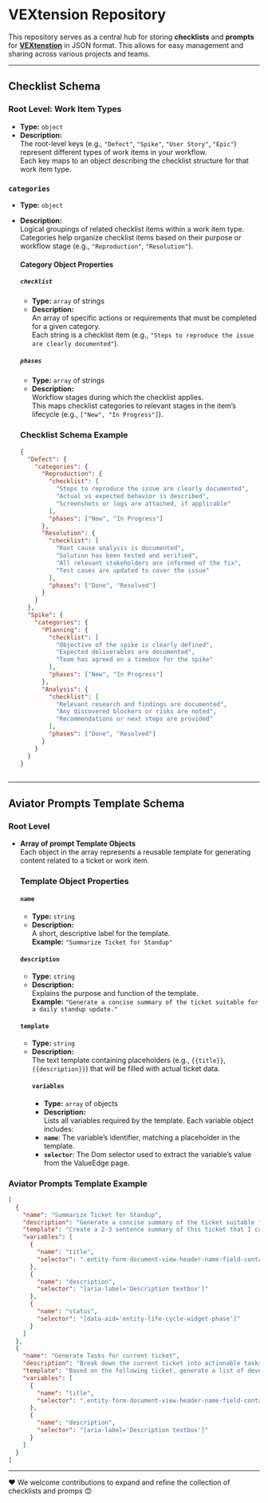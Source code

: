 # VEXtension Repository

This repository serves as a central hub for storing **checklists** and **prompts** for **[VEXtenstion](https://github.com/the-sudheendra/VEXtenstion)** in JSON format. This allows for easy management and sharing across various projects and teams.

---

## Checklist Schema
### Root Level: Work Item Types

  - **Type:** `object`
  - **Description:**  
    The root-level keys (e.g., `"Defect"`, `"Spike"`, `"User Story"`, `"Epic"`) represent different types of work items in your workflow.  
    Each key maps to an object describing the checklist structure for that work item type.
  
  ### `categories`
  
  - **Type:** `object`
  - **Description:**  
    Logical groupings of related checklist items within a work item type.  
    Categories help organize checklist items based on their purpose or workflow stage (e.g., `"Reproduction"`, `"Resolution"`).
  
    #### Category Object Properties
    
    ##### **`checklist`**
    - **Type:** `array` of strings
    - **Description:**  
      An array of specific actions or requirements that must be completed for a given category.  
      Each string is a checklist item (e.g., `"Steps to reproduce the issue are clearly documented"`).
    
    ##### **`phases`**
    - **Type:** `array` of strings
    - **Description:**  
      Workflow stages during which the checklist applies.  
      This maps checklist categories to relevant stages in the item’s lifecycle (e.g., `["New", "In Progress"]`).
    ### Checklist Schema Example
    ```json
    {
      "Defect": {
        "categories": {
          "Reproduction": {
            "checklist": [
              "Steps to reproduce the issue are clearly documented",
              "Actual vs expected behavior is described",
              "Screenshots or logs are attached, if applicable"
            ],
            "phases": ["New", "In Progress"]
          },
          "Resolution": {
            "checklist": [
              "Root cause analysis is documented",
              "Solution has been tested and verified",
              "All relevant stakeholders are informed of the fix",
              "Test cases are updated to cover the issue"
            ],
            "phases": ["Done", "Resolved"]
          }
        }
      },
      "Spike": {
        "categories": {
          "Planning": {
            "checklist": [
              "Objective of the spike is clearly defined",
              "Expected deliverables are documented",
              "Team has agreed on a timebox for the spike"
            ],
            "phases": ["New", "In Progress"]
          },
          "Analysis": {
            "checklist": [
              "Relevant research and findings are documented",
              "Any discovered blockers or risks are noted",
              "Recommendations or next steps are provided"
            ],
            "phases": ["Done", "Resolved"]
          }
        }
      }
    }
  
---

## Aviator Prompts Template Schema

### Root Level

- **Array of prompt Template Objects**  
  Each object in the array represents a reusable template for generating content related to a ticket or work item.

  ### Template Object Properties
  
  #### **`name`**
  - **Type:** `string`
  - **Description:**  
    A short, descriptive label for the template.  
    **Example:** `"Summarize Ticket for Standup"`
  
  #### **`description`**
  - **Type:** `string`
  - **Description:**  
    Explains the purpose and function of the template.  
    **Example:** `"Generate a concise summary of the ticket suitable for a daily standup update."`
  
  #### **`template`**
  - **Type:** `string`
  - **Description:**  
    The text template containing placeholders (e.g., `{{title}}`, `{{description}}`) that will be filled with actual ticket data.
    #### **`variables`**
    - **Type:** `array` of objects
    - **Description:**  
    Lists all variables required by the template. Each variable object includes:
    - **`name`**: The variable’s identifier, matching a placeholder in the template.
    - **`selector`**: The Dom selector used to extract the variable’s value from the ValueEdge page.
  
### Aviator Prompts Template Example

```json
[
  {
    "name": "Summarize Ticket for Standup",
    "description": "Generate a concise summary of the ticket suitable for a daily standup update.",
    "template": "Create a 2-3 sentence summary of this ticket that I can share during standup. Include current status, any blockers, and what I'm working on next:\nTitle: {{title}}\nDescription: {{description}}\nStatus: {{status}}",
    "variables": [
      {
        "name": "title",
        "selector": ".entity-form-document-view-header-name-field-container"
      },
      {
        "name": "description",
        "selector": "[aria-label='Description textbox']"
      },
      {
        "name": "status",
        "selector": "[data-aid='entity-life-cycle-widget-phase']"
      }
    ]
  },
  {
    "name": "Generate Tasks for current ticket",
    "description": "Break down the current ticket into actionable tasks, each with a title, description, and estimated time.",
    "template": "Based on the following ticket, generate a list of development tasks. For each task, include:\n1. Task Title\n2. Task Description (1-2 sentences)\n3. Time Estimation (in hours)\n\nTicket Title: {{title}}\nTicket Description: {{description}}",
    "variables": [
      {
        "name": "title",
        "selector": ".entity-form-document-view-header-name-field-container"
      },
      {
        "name": "description",
        "selector": "[aria-label='Description textbox']"
      }
    ]
  }
]
```

---
❤️ We welcome contributions to expand and refine the collection of checklists and promps 😊
